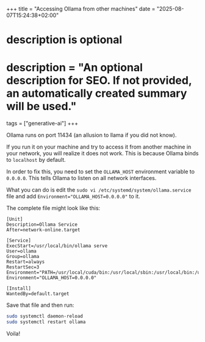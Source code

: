 +++
title = "Accessing Ollama from other machines"
date = "2025-08-07T15:24:38+02:00"

#
# description is optional
#
# description = "An optional description for SEO. If not provided, an automatically created summary will be used."

tags = ["generative-ai"]
+++

Ollama runs on port 11434 (an allusion to llama if you did not know).

If you run it on your machine and try to access it from another machine in your network, you will realize it does not work.
This is because Ollama binds to `localhost` by default.

In order to fix this, you need to set the `OLLAMA_HOST` environment variable to `0.0.0.0`.
This tells Ollama to listen on all network interfaces.

What you can do is edit the `sudo vi /etc/systemd/system/ollama.service` file
and add `Environment="OLLAMA_HOST=0.0.0.0"` to it.

The complete file might look like this:

```plaintext
[Unit]
Description=Ollama Service
After=network-online.target

[Service]
ExecStart=/usr/local/bin/ollama serve
User=ollama
Group=ollama
Restart=always
RestartSec=3
Environment="PATH=/usr/local/cuda/bin:/usr/local/sbin:/usr/local/bin:/usr/sbin:/usr/bin:/sbin:/bin:/usr/games:/usr/local/games:/snap/bin"
Environment="OLLAMA_HOST=0.0.0.0"

[Install]
WantedBy=default.target
```

Save that file and then run:

```sh
sudo systemctl daemon-reload
sudo systemctl restart ollama
```

Voila!
